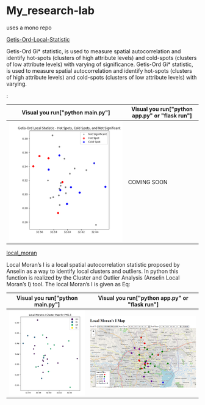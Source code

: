 # My_research-lab
uses a mono repo 

[Getis-Ord-Local-Statistic](https://github.com/wabinyai/My_research-lab/tree/main/src/Getis-Ord-Local-Statistic)

Getis-Ord Gi* statistic, is used to measure spatial autocorrelation and identify hot-spots (clusters of high attribute levels) and cold-spots (clusters of low attribute levels) with varying of significance.
Getis-Ord Gi* statistic, is used to measure spatial autocorrelation and identify hot-spots (clusters of high attribute levels) and cold-spots (clusters of low attribute levels) with varying.


:


|Visual you run["python main.py"] |Visual you run["python app.py" or "flask run"] |
|----------|----------|
| ![Getis-Ord Gi ](image.png) | COMING SOON |

[local_moran](https://github.com/wabinyai/My_research-lab/tree/main/src/local_moran_with_API)

Local Moran’s I is a local spatial autocorrelation statistic proposed by Anselin as a way to
identify local clusters and outliers. In python this function is realized by the Cluster and Outlier
Analysis (Anselin Local Moran’s I) tool. The local Moran’s I is given as Eq:

|Visual you run["python main.py"] |Visual you run["python app.py" or "flask run"] |
|----------|----------|
| ![local_moran](Local_Moran.png) | ![Local Moran UI](local_moran_I_UI.png) |
 

 
 
